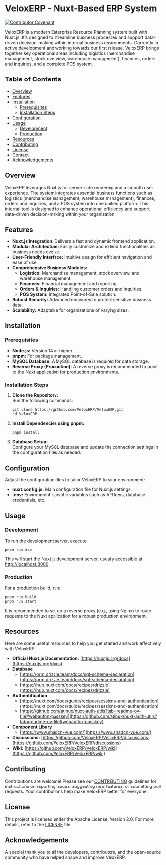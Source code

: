 # VeloxERP - Nuxt-Based ERP System
[![Contributor Covenant](https://img.shields.io/badge/Contributor%20Covenant-2.1-4baaaa.svg)](code_of_conduct.md)

VeloxERP is a modern Enterprise Resource Planning system built with Nuxt.js. It’s designed to streamline business processes and support data-driven decision-making within internal business environments. Currently in active development and working towards our first release, VeloxERP brings together key operational areas including logistics (merchandise management, stock overview, warehouse management), finances, orders and inquiries, and a complete POS system.

## Table of Contents
- [Overview](#overview)
- [Features](#features)
- [Installation](#installation)
    - [Prerequisites](#prerequisites)
    - [Installation Steps](#installation-steps)
- [Configuration](#configuration)
- [Usage](#usage)
    - [Development](#development)
    - [Production](#production)
- [Resources](#resources)
- [Contributing](#contributing)
- [License](#license)
- [Contact](#contact)
- [Acknowledgements](#acknowledgements)

## Overview
VeloxERP leverages Nuxt.js for server-side rendering and a smooth user experience. The system integrates essential business functions such as logistics (merchandise management, warehouse management), finances, orders and inquiries, and a POS system into one unified platform. This internal tool is designed to enhance operational efficiency and support data-driven decision-making within your organization.

## Features
- **Nuxt.js Integration:** Delivers a fast and dynamic frontend application.
- **Modular Architecture:** Easily customize and extend functionalities as business needs evolve.
- **User-Friendly Interface:** Intuitive design for efficient navigation and ease of use.
- **Comprehensive Business Modules:**
    - **Logistics:** Merchandise management, stock overview, and warehouse management.
    - **Finances:** Financial management and reporting.
    - **Orders & Inquiries:** Handling customer orders and inquiries.
    - **POS System:** Integrated Point-of-Sale solution.
- **Robust Security:** Advanced measures to protect sensitive business data.
- **Scalability:** Adaptable for organizations of varying sizes.

## Installation

### Prerequisites
- **Node.js:** Version 14 or higher.
- **pnpm:** For package management.
- **MySQL Database:** A MySQL database is required for data storage.
- **Reverse Proxy (Production):** A reverse proxy is recommended to point to the Nuxt application for production environments.

### Installation Steps
1. **Clone the Repository:**  
   Run the following commands:
   ```
   git clone https://github.com/VeloxERP/VeloxERP.git
   cd VeloxERP
   ```
2. **Install Dependencies using pnpm:**
   ```
   pnpm install
   ```
3. **Database Setup:**  
   Configure your MySQL database and update the connection settings in the configuration files as needed.

## Configuration
Adjust the configuration files to tailor VeloxERP to your environment:
- **nuxt.config.js:** Main configuration file for Nuxt.js settings.
- **.env:** Environment-specific variables such as API keys, database credentials, etc.

## Usage

### Development
To run the development server, execute:
```
pnpm run dev
```
This will start the Nuxt.js development server, usually accessible at [http://localhost:3000](http://localhost:3000).

### Production
For a production build, run:
```
pnpm run build
pnpm run start
```
It is recommended to set up a reverse proxy (e.g., using Nginx) to route requests to the Nuxt application for a robust production environment.

## Resources
Here are some useful resources to help you get started and work effectively with VeloxERP:
- **Official Nuxt.js Documentation:** [https://nuxtjs.org/docs](https://nuxtjs.org/docs)
- **Database**
    - [https://orm.drizzle.team/docs/sql-schema-declaration](https://orm.drizzle.team/docs/sql-schema-declaration)
    - [https://hub.nuxt.com/docs/recipes/drizzle](https://hub.nuxt.com/docs/recipes/drizzle)
- **Authentification**
    - [https://nuxt.com/docs/guide/recipes/sessions-and-authentication](https://nuxt.com/docs/guide/recipes/sessions-and-authentication)
    - [https://github.com/atinux/nuxt-auth-utils?tab=readme-ov-file#webauthn-passkey](https://github.com/atinux/nuxt-auth-utils?tab=readme-ov-file#webauthn-passkey)
- **Component Libary**
    - [https://www.shadcn-vue.com/](https://www.shadcn-vue.com/)
- **Discussions:** [https://github.com/VeloxERP/VeloxERP/discussions](https://github.com/VeloxERP/VeloxERP/discussions)
- **Wiki:** [https://github.com/VeloxERP/VeloxERP/wiki](https://github.com/VeloxERP/VeloxERP/wiki)

## Contributing
Contributions are welcome! Please see our [CONTRIBUTING](.github/CONTRIBUTING.md) guidelines for instructions on reporting issues, suggesting new features, or submitting pull requests. Your contributions help make VeloxERP better for everyone.

## License
This project is licensed under the Apache License, Version 2.0. For more details, refer to the [LICENSE](.github/LICENSE) file.

## Acknowledgements
A special thank you to all the developers, contributors, and the open-source community who have helped shape and improve VeloxERP.